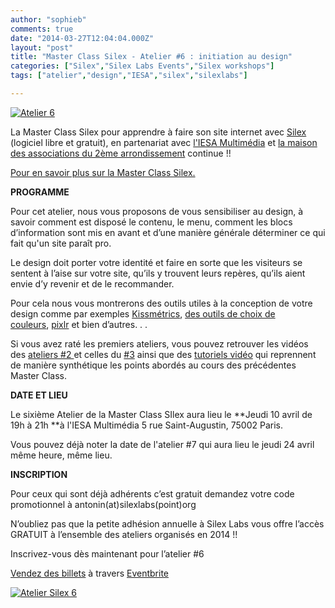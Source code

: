 ```yaml
---
author: "sophieb"
comments: true
date: "2014-03-27T12:04:04.000Z"
layout: "post"
title: "Master Class Silex - Atelier #6 : initiation au design"
categories: ["Silex","Silex Labs Events","Silex workshops"]
tags: ["atelier","design","IESA","silex","silexlabs"]

---
```

[![Atelier 6](https://www.silexlabs.org/wp-content/uploads/2014/03/MDA-atelier-silex-06-bandeau.png)](https://www.silexlabs.org/wp-content/uploads/2014/03/MDA-atelier-silex-06-bandeau.png)

La Master Class Silex pour apprendre à faire son site internet avec [Silex](http://www.silex.me) (logiciel libre et gratuit), en partenariat avec [l'IESA Multimédia](http://www.iesamultimedia.fr/) et [la maison des associations du 2ème arrondissement](https://www.facebook.com/MDA02) continue !!

[Pour en savoir plus sur la Master Class Silex.](https://www.silexlabs.org/200928/silex/kick-off-meeting-master-class-silex/)

**PROGRAMME**


Pour cet atelier, nous vous proposons de vous sensibiliser au design, à savoir comment est disposé le contenu, le menu, comment les blocs d’information sont mis en avant et d’une manière générale déterminer ce qui fait qu'un site paraît pro.




Le design doit porter votre identité et faire en sorte que les visiteurs se sentent à l’aise sur votre site, qu’ils y trouvent leurs repères, qu’ils aient envie d’y revenir et de le recommander.


Pour cela nous vous montrerons des outils utiles à la conception de votre design comme par exemples [Kissmétrics](http://blog.kissmetrics.com/landing-page-blueprint/?wide=1), [des outils de choix de couleurs](http://css.4design.tl/choisir-sa-palette-de-couleur/), [pixlr](http://pixlr.com/) et bien d’autres. . .


Si vous avez raté les premiers ateliers, vous pouvez retrouver les vidéos des [ateliers #2 ](https://www.silexlabs.org/201165/the-blog/master-class-silex-atelier-2-liens-internes-externes-et-embeded/)et celles du [#3](https://www.silexlabs.org/201333/silex/atelier-silex-3-liens-internes-liens-externes-et-liens-embeded/) ainsi que des [tutoriels vidéo](https://www.silexlabs.org/201324/silex/tutorials-silex/tutoriels-video-silex/) qui reprennent de manière synthétique les points abordés au cours des précédentes Master Class.


**DATE ET LIEU**

Le sixième Atelier de la Master Class SIlex aura lieu le **Jeudi 10 avril de 19h à 21h **à l'IESA Multimédia 5 rue Saint-Augustin, 75002 Paris.

Vous pouvez déjà noter la date de l'atelier #7 qui aura lieu le jeudi 24 avril même heure, même lieu.

**INSCRIPTION**


Pour ceux qui sont déjà adhérents c’est gratuit demandez votre code promotionnel à antonin(at)silexlabs(point)org




N’oubliez pas que la petite adhésion annuelle à Silex Labs vous offre l’accès GRATUIT à l’ensemble des ateliers organisés en 2014 !!




Inscrivez-vous dès maintenant pour l’atelier #6










[Vendez des billets](http://www.eventbrite.fr/r/etckt) à travers [Eventbrite](http://www.eventbrite.fr?ref=etckt)




[![Atelier Silex 6](https://www.silexlabs.org/wp-content/uploads/2014/03/MDA-atelier-silex-06-carre.png)](https://www.silexlabs.org/wp-content/uploads/2014/03/MDA-atelier-silex-06-carre.png)





